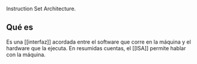 Instruction Set Architecture. 

## Qué es
Es una [[interfaz]] acordada entre el software que corre en la máquina y el hardware que la ejecuta. En resumidas cuentas, el [[ISA]] permite hablar con la máquina.